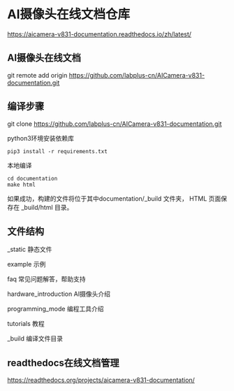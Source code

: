 # AI摄像头在线文档仓库
https://aicamera-v831-documentation.readthedocs.io/zh/latest/

## AI摄像头在线文档

git remote add origin https://github.com/labplus-cn/AICamera-v831-documentation.git
## 编译步骤

git clone https://github.com/labplus-cn/AICamera-v831-documentation.git

python3环境安装依赖库

    pip3 install -r requirements.txt

本地编译

    cd documentation
    make html

如果成功，构建的文件将位于其中documentation/_build 文件夹，
HTML 页面保存在 _build/html 目录。

## 文件结构

_static 静态文件

example 示例

faq 常见问题解答，帮助支持

hardware_introduction AI摄像头介绍

programming_mode 编程工具介绍

tutorials 教程

_build 编译文件目录

## readthedocs在线文档管理
https://readthedocs.org/projects/aicamera-v831-documentation/